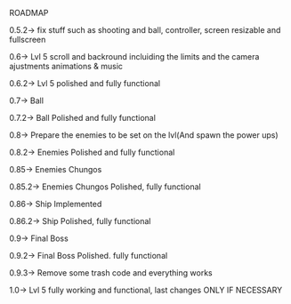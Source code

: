 ROADMAP


0.5.2-> fix stuff such as shooting and ball, controller, screen resizable and fullscreen

0.6-> Lvl 5 scroll and backround incluiding the limits and the camera ajustments animations & music

0.6.2-> Lvl 5 polished and fully functional




0.7-> Ball

0.7.2-> Ball Polished and fully functional




0.8-> Prepare the enemies to be set on the lvl(And spawn the power ups)

0.8.2-> Enemies Polished and fully functional





0.85-> Enemies Chungos

0.85.2-> Enemies Chungos Polished, fully functional




0.86-> Ship Implemented

0.86.2-> Ship Polished, fully functional




0.9-> Final Boss

0.9.2-> Final Boss Polished. fully functional


0.9.3-> Remove some trash code and everything works


1.0-> Lvl 5 fully working and functional, last changes ONLY IF NECESSARY
